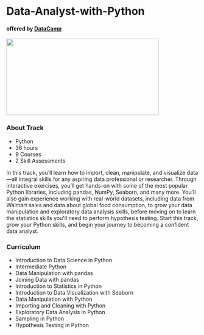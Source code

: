 # Data-Analyst-with-Python

#### offered by [DataCamp](https://app.datacamp.com/learn)

<img src="https://www.dayin.courses/wp-content/uploads/2021/01/DataCamp-Logo-2.png" width="400" height="200">

### About Track
 - Python
 - 36 hours
 - 9 Courses
 - 2 Skill Assessments
 
In this track, you’ll learn how to import, clean, manipulate, and visualize data—all integral skills for any aspiring data professional or researcher. Through interactive exercises, you’ll get hands-on with some of the most popular Python libraries, including pandas, NumPy, Seaborn, and many more. You’ll also gain experience working with real-world datasets, including data from Walmart sales and data about global food consumption, to grow your data manipulation and exploratory data analysis skills, before moving on to learn the statistics skills you'll need to perform hypothesis testing. Start this track, grow your Python skills, and begin your journey to becoming a confident data analyst.
 
 ### Curriculum
 - Introduction to Data Science in Python
 - Intermediate Python
 - Data Manipulation with pandas
 - Joining Data with pandas
 - Introduction to Statistics in Python
 - Introduction to Data Visualization with Seaborn
 - Data Manipulation with Python
 - Importing and Cleaning with Python
 - Exploratory Data Analysis in Python
 - Sampling in Python
 - Hypothesis Testing in Python
 



